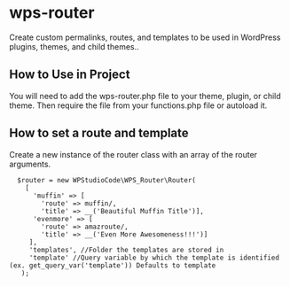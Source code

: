# wps-router
Create custom permalinks, routes, and templates to be used in WordPress plugins, themes, and child themes..

## How to Use in Project
You will need to add the wps-router.php file to your theme, plugin, or child theme. Then require the file from your functions.php file or autoload it.

## How to set a route and template
Create a new instance of the router class with an array of the router arguments.
```
  $router = new WPStudioCode\WPS_Router\Router(
    [
      'muffin' => [
        'route' => muffin/,
        'title' => __('Beautiful Muffin Title')],
      'evenmore' => [
        'route' => amazroute/,
        'title' => __('Even More Awesomeness!!!')]
     ],
     'templates', //Folder the templates are stored in
     'template' //Query variable by which the template is identified (ex. get_query_var('template')) Defaults to template
   );
```
